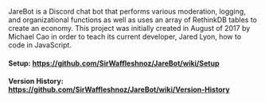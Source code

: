 JareBot is a Discord chat bot that performs various moderation, logging, and organizational functions as well as uses an array of RethinkDB tables to create an economy. This project was initially created in August of 2017 by Michael Cao in order to teach its current developer, Jared Lyon, how to code in JavaScript.

#### Setup: https://github.com/SirWaffleshnoz/JareBot/wiki/Setup

#### Version History: https://github.com/SirWaffleshnoz/JareBot/wiki/Version-History
